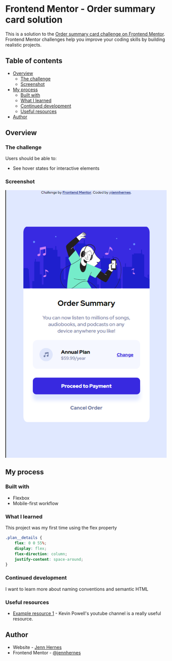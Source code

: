 # Frontend Mentor - Order summary card solution

This is a solution to the [Order summary card challenge on Frontend Mentor](https://www.frontendmentor.io/challenges/order-summary-component-QlPmajDUj). Frontend Mentor challenges help you improve your coding skills by building realistic projects.

## Table of contents

- [Overview](#overview)
  - [The challenge](#the-challenge)
  - [Screenshot](#screenshot)
- [My process](#my-process)
  - [Built with](#built-with)
  - [What I learned](#what-i-learned)
  - [Continued development](#continued-development)
  - [Useful resources](#useful-resources)
- [Author](#author)


## Overview

### The challenge

Users should be able to:

- See hover states for interactive elements

### Screenshot

![](./solution-screenshot.png)

## My process

### Built with

- Flexbox
- Mobile-first workflow

### What I learned

This project was my first time using the flex property

```css
.plan__details {
    flex: 0 0 55%;
    display: flex;
    flex-direction: column;
    justify-content: space-around;
}
```

### Continued development

I want to learn more about naming conventions and semantic HTML

### Useful resources

- [Example resource 1](https://www.youtube.com/kepowob) - Kevin Powell's youtube channel is a really useful resource.

## Author

- Website - [Jenn Hernes](https://github.com/jennhernes/)
- Frontend Mentor - [@jennhernes](https://www.frontendmentor.io/profile/jennhernes)
